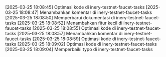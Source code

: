 [2025-03-25 18:08:45] Optimasi kode di inery-testnet-faucet-tasks
[2025-03-25 18:08:47] Menambahkan komentar di inery-testnet-faucet-tasks
[2025-03-25 18:08:50] Memperbarui dokumentasi di inery-testnet-faucet-tasks
[2025-03-25 18:08:52] Menambahkan fitur kecil di inery-testnet-faucet-tasks
[2025-03-25 18:08:55] Optimasi kode di inery-testnet-faucet-tasks
[2025-03-25 18:08:57] Menambahkan komentar di inery-testnet-faucet-tasks
[2025-03-25 18:08:59] Optimasi kode di inery-testnet-faucet-tasks
[2025-03-25 18:09:02] Optimasi kode di inery-testnet-faucet-tasks
[2025-03-25 18:09:04] Memperbaiki typo di inery-testnet-faucet-tasks
